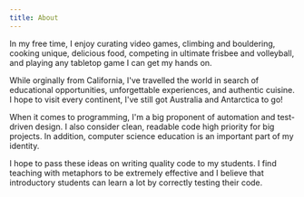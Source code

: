 ```yaml
---
title: About
---
```

In my free time, I enjoy curating video games, climbing and bouldering, cooking
unique, delicious food, competing in ultimate frisbee and volleyball, and
playing any tabletop game I can get my hands on.

While orginally from California, I've travelled the world in search of
educational opportunities, unforgettable experiences, and authentic cuisine. I
hope to visit every continent, I've still got Australia and Antarctica to go!

When it comes to programming, I'm a big proponent of automation and test-driven
design. I also consider clean, readable code high priority for big projects. In
addition, computer science education is an important part of my identity.

I hope to pass these ideas on writing quality code to my students.  I find
teaching with metaphors to be extremely effective and I believe that
introductory students can learn a lot by correctly testing their code.
